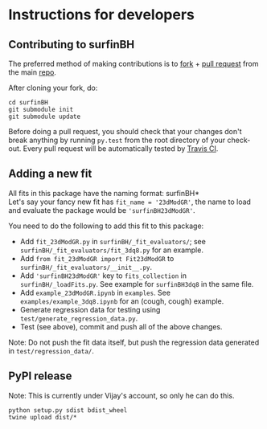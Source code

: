 # Instructions for developers

## Contributing to surfinBH

The preferred method of making contributions is to
[fork](https://help.github.com/articles/fork-a-repo/) + [pull
request](https://help.github.com/articles/about-pull-requests/) from the main
[repo](https://github.com/vijayvarma392/surfinBH).

After cloning your fork, do:
```shell
cd surfinBH
git submodule init
git submodule update
```

Before doing a pull request, you should check that your changes don't break
anything by running `py.test` from the root directory of your check-out. Every
pull request will be automatically tested by [Travis
CI](https://travis-ci.org/).


## Adding a new fit
All fits in this package have the naming format: surfinBH* <br/> Let's say your
fancy new fit has `fit_name = '23dModGR'`, the name to load and evaluate the
package would be `'surfinBH23dModGR'`.

You need to do the following to add this fit to this package:
* Add `fit_23dModGR.py` in `surfinBH/_fit_evaluators/`; see
  `surfinBH/_fit_evaluators/fit_3dq8.py` for an example.
* Add `from fit_23dModGR import Fit23dModGR` to
  `surfinBH/_fit_evaluators/__init__.py`.
* Add `'surfinBH23dModGR'` key to `fits_collection` in `surfinBH/_loadFits.py`.
  See example for `surfinBH3dq8` in the same file.
* Add `example_23dModGR.ipynb` in `examples`. See `examples/example_3dq8.ipynb`
  for an (cough, cough) example.
* Generate regression data for testing using `test/generate_regression_data.py`.
* Test (see above), commit and push all of the above changes.

Note: Do not push the fit data itself, but push the regression data generated
in `test/regression_data/`.

## PyPI release
Note: This is currently under Vijay's account, so only he can do this.
```shell
python setup.py sdist bdist_wheel
twine upload dist/*
```
